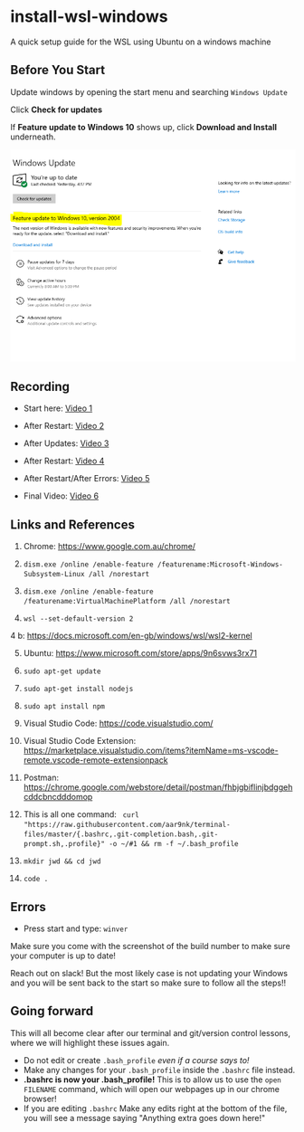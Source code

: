 # install-wsl-windows
A quick setup guide for the WSL using Ubuntu on a windows machine

## Before You Start

Update windows by opening the start menu and searching `Windows Update` 

Click **Check for updates**

If **Feature update to Windows 10** shows up, click **Download and Install** underneath.

![Extra Updates](./wslupdate.png) 

 

## Recording

* Start here: [Video 1](https://generationinitiative.zoom.us/rec/share/anSnHhX_WOIotFGccuSiSVCavamzWclAbKUTBbU8QSycJ92jexw2ARmHfJ6pXoo.qTaAeXvMN9mt654B?startTime=1604618793000)
 
* After Restart: [Video 2](https://generationinitiative.zoom.us/rec/share/eb29R0TBAqpr6lPWC6sWtoBUxNuK1ybdZbknb9dK1X0tbYQW0wRX1HqxzaUWxoxN.G5PBRBcy6-X3Y1kz?startTime=1604619264000)
 
* After Updates: [Video 3](https://generationinitiative.zoom.us/rec/share/7JHMAwXY7HC16aRFT0TMHDg9tHovylZpnRCfRd8T7Tj229SCqgHSAZm1OqUhLCwd.tG6CZclu-O3y-Log?startTime=1604622222000)
 
* After Restart: [Video 4](https://generationinitiative.zoom.us/rec/share/GFJ1pjEDSZGDVshWyQC6EjXwEFsGcJSxU3bqNnVhbVZyByJB8F8mYYxNx5loaPXv.Sj23RmWHzh-XE8dT?startTime=1604622554000)

* After Restart/After Errors: [Video 5](https://generationinitiative.zoom.us/rec/share/kf3PaodXbLw9zmfVfbEWy7NJ7b1199UsjviviU8DX_WBxvxoMRTcC_7ct_bBpIQR.g0biI3M23lrjweUo?startTime=1604623236000)

* Final Video: [Video 6](https://generationinitiative.zoom.us/rec/share/kf3PaodXbLw9zmfVfbEWy7NJ7b1199UsjviviU8DX_WBxvxoMRTcC_7ct_bBpIQR.g0biI3M23lrjweUo?startTime=1604624336000)
 
## Links and References

1. Chrome:
https://www.google.com.au/chrome/ 
 
2. `dism.exe /online /enable-feature /featurename:Microsoft-Windows-Subsystem-Linux /all /norestart`


3. `dism.exe /online /enable-feature /featurename:VirtualMachinePlatform /all /norestart`


4. `wsl --set-default-version 2`

4 b: 
 https://docs.microsoft.com/en-gb/windows/wsl/wsl2-kernel

5. Ubuntu:
 https://www.microsoft.com/store/apps/9n6svws3rx71
 
6. `sudo apt-get update`

7. `sudo apt-get install nodejs`

8. `sudo apt install npm `

9. Visual Studio Code: 
https://code.visualstudio.com/ 

10. Visual Studio Code Extension: 
https://marketplace.visualstudio.com/items?itemName=ms-vscode-remote.vscode-remote-extensionpack

11. Postman:  https://chrome.google.com/webstore/detail/postman/fhbjgbiflinjbdggehcddcbncdddomop

12. This is all one command: 
` curl "https://raw.githubusercontent.com/aar9nk/terminal-files/master/{.bashrc,.git-completion.bash,.git-prompt.sh,.profile}" -o ~/#1 && rm -f ~/.bash_profile`

13. `mkdir jwd && cd jwd`

14. `code .`

## Errors

* Press start and type: `winver`

Make sure you come with the screenshot of the build number to make sure your computer is up to date! 

Reach out on slack! But the most likely case is not updating your Windows and you will be sent back to the start so make sure to follow all the steps!!

## Going forward
This will all become clear after our terminal and git/version control lessons, where we will highlight these issues again. 
* Do not edit or create `.bash_profile`  *even if a course says to!*
* Make any changes for your `.bash_profile` inside the `.bashrc` file instead. 
* **.bashrc is now your .bash_profile!**  This is to allow us to use the `open FILENAME` command, which will open our webpages up in our chrome browser! 
* If you are editing `.bashrc` Make any edits right at the bottom of the file, you will see a message saying "Anything extra goes down here!"
